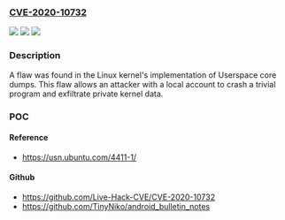 ### [CVE-2020-10732](https://cve.mitre.org/cgi-bin/cvename.cgi?name=CVE-2020-10732)
![](https://img.shields.io/static/v1?label=Product&message=kernel&color=blue)
![](https://img.shields.io/static/v1?label=Version&message=%3D%20introduced%20in%20commit%204206d3aa1978e44f58bfa4e1c9d8d35cbf19c187%20&color=brighgreen)
![](https://img.shields.io/static/v1?label=Vulnerability&message=CWE-908&color=brighgreen)

### Description

A flaw was found in the Linux kernel's implementation of Userspace core dumps. This flaw allows an attacker with a local account to crash a trivial program and exfiltrate private kernel data.

### POC

#### Reference
- https://usn.ubuntu.com/4411-1/

#### Github
- https://github.com/Live-Hack-CVE/CVE-2020-10732
- https://github.com/TinyNiko/android_bulletin_notes

